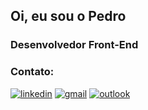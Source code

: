 ## Oi, eu sou o Pedro
### Desenvolvedor Front-End

### Contato:
<div style="display: inline_block">
  <a href="https://www.linkedin.com/in/pedrohaprado/"><img alt="linkedin" src="https://img.shields.io/badge/LinkedIn-0077B5?style=for-the-badge&logo=linkedin&logoColor=white"></a>
  <a href="mailto: pedrohprado26@gmail.com"><img alt="gmail" src="https://img.shields.io/badge/Gmail-D14836?style=for-the-badge&logo=gmail&logoColor=white"></a>
  <a href="mailto: pedrohprado@outlook.com"><img alt="outlook" src="https://img.shields.io/badge/Microsoft_Outlook-0078D4?style=for-the-badge&logo=microsoft-outlook&logoColor=white"></a>
 </div>

